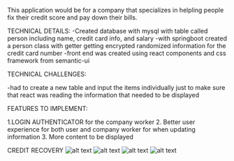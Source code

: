 
This application would be for a company that specializes in helpling people fix their credit score and pay down their bills. 



TECHNICAL DETAILS:
-Created database with mysql with table called person including name, credit card info, and salary
-with springboot created a person class with getter getting encrypted randomized information for the credit card number
-front end was created using react components and css framework from semantic-ui

TECHNICAL CHALLENGES:

-had to create a new table and input the items individually just to make sure that react was reading the information that needed to be displayed

FEATURES TO IMPLEMENT:

1.LOGIN AUTHENTICATOR for the company worker
2. Better user experience for both user and company worker for when updating information
3. More content to be displayed


CREDIT RECOVERY
![alt text](https://github.com/JfuseProductions/PerScholas-Projects/blob/main/CreditCardManagement/FrontEnd/creditmanageshot5.png)
![alt text](https://github.com/JfuseProductions/PerScholas-Projects/blob/main/CreditCardManagement/FrontEnd/creditmanageshot2.png)
![alt text](https://github.com/JfuseProductions/PerScholas-Projects/blob/main/CreditCardManagement/FrontEnd/creditmanageshot3.png)
![alt text](https://github.com/JfuseProductions/PerScholas-Projects/blob/main/CreditCardManagement/FrontEnd/creditmanageshot4.png)
